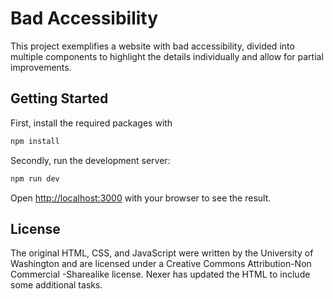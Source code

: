 # Bad Accessibility
This project exemplifies a website with bad accessibility, divided into multiple components to highlight the details individually and allow for partial improvements.
## Getting Started

First, install the required packages with

```bash
npm install
```

Secondly, run the development server:

```bash
npm run dev
```

Open [http://localhost:3000](http://localhost:3000) with your browser to see the result.

## License
The original HTML, CSS, and JavaScript were written by the University of Washington and are licensed under a Creative Commons Attribution-Non Commercial -Sharealike license. Nexer has updated the HTML to include some additional tasks.